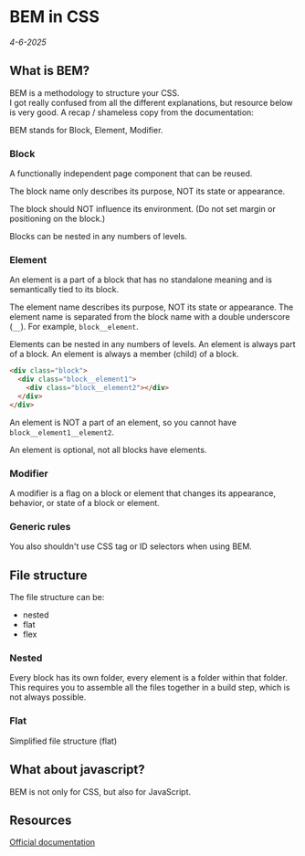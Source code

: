 # BEM in CSS

*4-6-2025*

## What is BEM?

BEM is a methodology to structure your CSS.  
I got really confused from all the different explanations, but resource below is very good. A recap / shameless copy from the documentation:  

BEM stands for Block, Element, Modifier.

### Block

A functionally independent page component that can be reused.

The block name only describes its purpose, NOT its state or appearance.

The block should NOT influence its environment. (Do not set margin or positioning on the block.)

Blocks can be nested in any numbers of levels.

### Element

An element is a part of a block that has no standalone meaning and is semantically tied to its block.

The element name describes its purpose, NOT its state or appearance.
The element name is separated from the block name with a double underscore (`__`).
For example, `block__element`.

Elements can be nested in any numbers of levels.
An element is always part of a block.
An element is always a member (child) of a block.
```html
<div class="block">
  <div class="block__element1">
  	<div class="block__element2"></div>
  </div>
</div>
```

An element is NOT a part of an element, so you cannot have `block__element1__element2`.

An element is optional, not all blocks have elements.

### Modifier

A modifier is a flag on a block or element that changes its appearance, behavior, or state of a block or element.

### Generic rules

You also shouldn't use CSS tag or ID selectors when using BEM.

## File structure

The file structure can be:  
- nested
- flat
- flex

### Nested

Every block has its own folder, every element is a folder within that folder.
This requires you to assemble all the files together in a build step, which is not always possible.

### Flat

Simplified file structure (flat)

## What about javascript?

BEM is not only for CSS, but also for JavaScript.







## Resources

[Official documentation](https://en.bem.info/methodology/quick-start/)